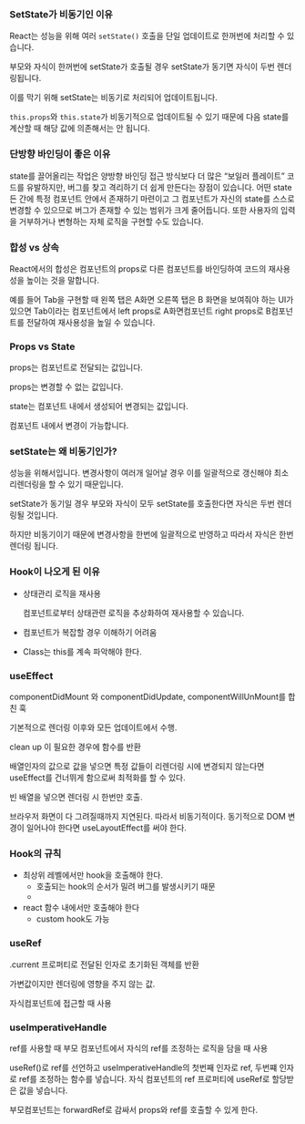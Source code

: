 

### SetState가 비동기인 이유

React는 성능을 위해 여러 `setState()` 호출을 단일 업데이트로 한꺼번에 처리할 수 있습니다.

부모와 자식이 한꺼번에 setState가 호출될 경우 setState가 동기면 자식이 두번 렌더링됩니다.

이를 막기 위해 setState는 비동기로 처리되어 업데이트됩니다.

`this.props`와 `this.state`가 비동기적으로 업데이트될 수 있기 때문에 다음 state를 계산할 때 해당 값에 의존해서는 안 됩니다.

### 단방향 바인딩이 좋은 이유

state를 끌어올리는 작업은 양방향 바인딩 접근 방식보다 더 많은 “보일러 플레이트” 코드를 유발하지만, 버그를 찾고 격리하기 더 쉽게 만든다는 장점이 있습니다. 어떤 state든 간에 특정 컴포넌트 안에서 존재하기 마련이고 그 컴포넌트가 자신의 state를 스스로 변경할 수 있으므로 버그가 존재할 수 있는 범위가 크게 줄어듭니다. 또한 사용자의 입력을 거부하거나 변형하는 자체 로직을 구현할 수도 있습니다.

### 합성 vs 상속

React에서의 합성은 컴포넌트의 props로 다른 컴포넌트를 바인딩하여 코드의 재사용성을 높이는 것을 말합니다.

예를 들어 Tab을 구현할 때 왼쪽 탭은 A화면 오른쪽 탭은 B 화면을 보여줘야 하는 UI가 있으면 Tab이라는 컴포넌트에서 left props로 A화면컴포넌트 right props로 B컴포넌트를 전달하여 재사용성을 높일 수 있습니다.

### Props vs State

props는 컴포넌트로 전달되는 값입니다.

props는 변경할 수 없는 값입니다.

state는 컴포넌트 내에서 생성되어 변경되는 값입니다.

컴포넌트 내에서 변경이 가능합니다.

### setState는 왜 비동기인가?

성능을 위해서입니다. 변경사항이 여러개 일어날 경우 이를 일괄적으로 갱신해야 최소 리렌더링을 할 수 있기 때문입니다.

setState가 동기일 경우 부모와 자식이 모두 setState를 호출한다면 자식은 두번 렌더링될 것입니다.

하지만 비동기이기 때문에 변경사항을 한번에 일괄적으로 반영하고 따라서 자식은 한번 렌더링 됩니다.

### Hook이 나오게 된 이유

- 상태관리 로직을 재사용

  컴포넌트로부터 상태관련 로직을 추상화하여 재사용할 수 있습니다.

- 컴포넌트가 복잡할 경우 이해하기 어려움

- Class는 this를 계속 파악해야 한다.

### useEffect

componentDidMount 와 componentDidUpdate, componentWillUnMount를 합친 훅

기본적으로 렌더링 이후와 모든 업데이트에서 수행.

clean up 이 필요한 경우에 함수를 반환

배열인자의 값으로 값을 넣으면 특정 값들이 리렌더링 시에 변경되지 않는다면 useEffect를 건너뛰게 함으로써 최적화를 할 수 있다.

빈 배열을 넣으면 렌더링 시 한번만 호출.

브라우저 화면이 다 그려질때까지 지연된다. 따라서 비동기적이다. 동기적으로 DOM 변경이 일어나야 한다면 useLayoutEffect를 써야 한다.

### Hook의 규칙

- 최상위 레벨에서만 hook을 호출해야 한다.
  - 호출되는 hook의 순서가 밀려 버그를 발생시키기 때문
  - 
- react 함수 내에서만 호출해야 한다
  - custom hook도 가능

### useRef

.current 프로퍼티로 전달된 인자로 초기화된 객체를 반환

가변값이지만 렌더링에 영향을 주지 않는 값.

자식컴포넌트에 접근할 때 사용

### useImperativeHandle

ref를 사용할 때 부모 컴포넌트에서 자식의 ref를 조정하는 로직을 담을 때 사용

useRef()로 ref를 선언하고 useImperativeHandle의 첫번째 인자로 ref, 두번쨰 인자로 ref를 조정하는 함수를 넣습니다. 자식 컴포넌트의 ref 프로퍼티에 useRef로 할당받은 값을 넣습니다.

부모컴포넌트는 forwardRef로 감싸서 props와 ref를 호출할 수 있게 한다.